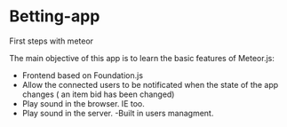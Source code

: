 Betting-app
=======

First steps with meteor

The main objective of this app is to learn the basic features of Meteor.js:
- Frontend based on Foundation.js
- Allow the connected users to be notificated when the state of the app changes ( an item bid has been changed)
- Play sound in the browser. IE too.
- Play sound in the server.
-Built in users managment.
